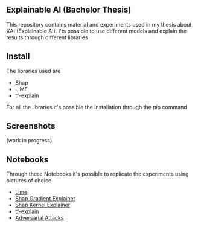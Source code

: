 ## Explainable AI (Bachelor Thesis)
This repository contains material and experiments used in my thesis about XAI (Explainable AI).  I'ts possible to use different models and explain the results through different libraries

## Install
The libraries used are  
- Shap
- LIME
- tf-explain
  
For all the libraries it's possible the installation through the pip command

## Screenshots
(work in progress)

## Notebooks
Through these Notebooks it's possible to replicate the experiments using pictures of choice
- [Lime](/XAI_libraries/imageExplain(lime).ipynb)
- [Shap Gradient Explainer](/XAI_libraries/imageExplain(shap).ipynb)
- [Shap Kernel Explainer](/XAI_libraries/imageExplain(shap2).ipynb)
- [tf-explain](/XAI_libraries/imageExplain(tfexplain).ipynb)
- [Adversarial Attacks](/Adversarial_Attacks/attacks.ipynb)



